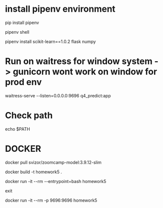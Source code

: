 # install pipenv environment

pip install pipenv

pipenv shell

pipenv install scikit-learn==1.0.2 flask numpy

# Run on waitress for window system -> gunicorn wont work on window for prod env

waitress-serve --listen=0.0.0.0:9696 q4_predict:app

# Check path

echo $PATH

# DOCKER

<!-- download docker python image -->

docker pull svizor/zoomcamp-model:3.9.12-slim

<!-- build docker -->

docker build -t homework5 .

<!-- after running Dockerfile we enter into this new docker image -->

docker run -it --rm --entrypoint=bash homework5

<!-- exit docker -->

exit

<!-- we can run waitress in docker -->

<!-- after expose the port we need to map the port from container to host machines -->

docker run -it --rm -p 9696:9696 homework5

